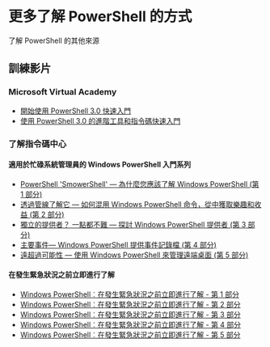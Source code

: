 #  更多了解 PowerShell 的方式

了解 PowerShell 的其他來源

## 訓練影片

###  Microsoft Virtual Academy
-  [開始使用 PowerShell 3.0 快速入門](https://mva.microsoft.com/en-US/training-courses/getting-started-with-powershell-30-jump-start-8276)
-  [使用 PowerShell 3.0 的進階工具和指令碼快速入門](https://mva.microsoft.com/en-US/training-courses/advanced-tools-scripting-with-powershell-30-jump-start-8231)

###  了解指令碼中心
####  適用於忙碌系統管理員的 Windows PowerShell 入門系列
-  [PowerShell 'SmowerShell' — 為什麼您應該了解 Windows PowerShell &#40;第 1 部分&#41;](http://dlbmodigital.microsoft.com/webcasts/wmv/23976_Dnl_L.wmv)
-  [透過管線了解它 — 如何混用 Windows PowerShell 命令，從中獲取樂趣和收益 &#40;第 2 部分&#41;](http://dlbmodigital.microsoft.com/webcasts/wmv/23977_Dnl_L.wmv)
-  [獨立的提供者？ 一點都不難 — 探討 Windows PowerShell 提供者 &#40;第 3 部分&#41;](http://dlbmodigital.microsoft.com/webcasts/wmv/23978_Dnl_L.wmv)
-  [主要事件— Windows PowerShell 提供事件記錄檔 &#40;第 4 部分&#41;](http://dlbmodigital.microsoft.com/webcasts/wmv/23979_Dnl_L.wmv)
-  [遠超過可能性 — 使用 Windows PowerShell 來管理遠端桌面 &#40;第 5 部分&#41;](http://dlbmodigital.microsoft.com/webcasts/wmv/23980_Dnl_L.wmv)

#### 在發生緊急狀況之前立即進行了解
-  [Windows PowerShell︰在發生緊急狀況之前立即進行了解 - 第 1 部分](http://dlbmodigital.microsoft.com/webcasts/wmv/1032481530_Dnl_L.wmv)
-  [Windows PowerShell︰在發生緊急狀況之前立即進行了解 - 第 2 部分](http://dlbmodigital.microsoft.com/webcasts/wmv/1032481542_Dnl_L.wmv)
-  [Windows PowerShell︰在發生緊急狀況之前立即進行了解 - 第 3 部分](http://dlbmodigital.microsoft.com/webcasts/wmv/1032481548_Dnl_L.wmv)
-  [Windows PowerShell︰在發生緊急狀況之前立即進行了解 - 第 4 部分](http://dlbmodigital.microsoft.com/webcasts/wmv/1032481552_Dnl_L.wmv)
-  [Windows PowerShell︰在發生緊急狀況之前立即進行了解 - 第 5 部分](http://dlbmodigital.microsoft.com/webcasts/wmv/1032481554_Dnl_L.wmv)


<!--HONumber=May16_HO2-->


